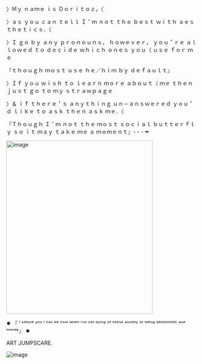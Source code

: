 〉Ｍｙ ｎａｍｅ ｉｓ Ｄｏｒｉｔｏｚ，〈

〉ａｓ ｙｏｕ ｃａｎ ｔｅｌｌ Ｉ＇ｍ ｎｏｔ ｔｈｅ ｂｅｓｔ ｗｉｔｈ ａｅｓｔｈｅｔｉｃｓ．〈

〉Ｉ ｇｏ ｂｙ ａｎｙ ｐｒｏｎｏｕｎｓ， ｈｏｗｅｖｅｒ， ｙｏｕ＇ｒｅ ａｌｌｏｗｅｄ ｔｏ ｄｅｃｉｄｅ ｗｈｉｃｈ ｏｎｅｓ ｙｏｕ〈
ｕｓｅ ｆｏｒ ｍｅ 

『ｔｈｏｕｇｈ ｍｏｓｔ ｕｓｅ ｈｅ／ｈｉｍ ｂｙ ｄｅｆａｕｌｔ』

〉Ｉｆ ｙｏｕ ｗｉｓｈ ｔｏ ｌｅａｒｎ ｍｏｒｅ ａｂｏｕｔ〈
ｍｅ 
ｔｈｅｎ
ｊｕｓｔ ｇｏ ｔｏ ｍｙ 
ｓｔｒａｗｐａｇｅ

〉＆ ｉｆ ｔｈｅｒｅ＇ｓ ａｎｙｔｈｉｎｇ ｕｎ－ａｎｓｗｅｒｅｄ ｙｏｕ＇ｄ ｌｉｋｅ ｔｏ ａｓｋ
ｔｈｅｎ ａｓｋ ｍｅ．〈

『Ｔｈｏｕｇｈ Ｉ＇ｍ ｎｏｔ ｔｈｅ ｍｏｓｔ ｓｏｃｉａｌ ｂｕｔｔｅｒｆｌｙ ｓｏ ｉｔ ｍａｙ ｔａｋｅ ｍｅ ａ ｍｏｍｅｎｔ』- - - ✒                                                                                                                                     




<img width="387" height="457" alt="image" src="https://github.com/user-attachments/assets/3280150f-91b3-4db4-8c5e-6382f73dcc58" />

 
  
  
                       




                       
                                                                                                                                 
                                                                                                                                 
  ✹ 『 ⁱ ᵃˢˢᵘʳᵉ ʸᵒᵘ ⁱ ᶜᵃⁿ ᵇᵉ ᶜᵒᵒˡ ʷʰᵉⁿ ⁱ'ᵐ ⁿᵒᵗ ᵈʸⁱⁿᵍ ᵒᶠ ˢᵒᶜⁱᵃˡ ᵃⁿˣⁱᵉᵗʸ ᵒʳ ᵇᵉⁱⁿᵍ ᵖᵉˢˢⁱᵐⁱˢᵗⁱᶜ ᵃⁿᵈ ᵐᵒᵒᵈʸ』 ✹ 











































































































ART JUMPSCARE.







  ![image](https://github.com/user-attachments/assets/2146cef6-3e1e-422b-8646-d0960c4930c9)
  

